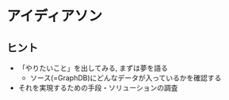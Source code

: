 # アイディアソン

## ヒント

- 「やりたいこと」を出してみる, まずは夢を語る
  - ソース(=GraphDB)にどんなデータが入っているかを確認する
- それを実現するための手段・ソリューションの調査
